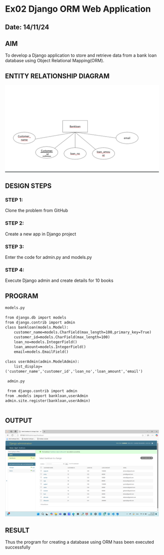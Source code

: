 # Ex02 Django ORM Web Application
## Date: 14/11/24

## AIM
To develop a Django application to store and retrieve data from a bank loan database using Object Relational Mapping(ORM).

## ENTITY RELATIONSHIP DIAGRAM
![alt text](<Screenshot 2024-11-14 161421.png>)

## DESIGN STEPS

### STEP 1:
Clone the problem from GitHub

### STEP 2:
Create a new app in Django project

### STEP 3:
Enter the code for admin.py and models.py

### STEP 4:
Execute Django admin and create details for 10 books

## PROGRAM
```
models.py

from django.db import models
from django.contrib import admin
class bankloan(models.Model):
    customer_name=models.CharField(max_length=100,primary_key=True)
    customer_id=models.CharField(max_length=100)
    loan_no=models.IntegerField()
    loan_amount=models.IntegerField()
    email=models.EmailField()

class userAdmin(admin.ModelAdmin):
    list_display=('customer_name','customer_id','loan_no','loan_amount','email')

 admin.py

 from django.contrib import admin
from .models import bankloan,userAdmin
admin.site.register(bankloan,userAdmin)


```
## OUTPUT
![alt text](<Screenshot 2024-11-14 154111.png>)




## RESULT
Thus the program for creating a database using ORM hass been executed successfully
